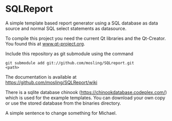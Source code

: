 SQLReport
=========

A simple template based report generator using a SQL database as data source and 
normal SQL select statements as datasource.

To compile this project you need the current Qt libraries and the Qt-Creator.
You found this at www.qt-project.org.

Include this repository as git submodule using the command

<code>git submodule add git://github.com/mosling/SQLreport.git &lt;path&gt;</code>

The documentation is available at https://github.com/mosling/SQLReport/wiki

There is a sqlite database chinook (https://chinookdatabase.codeplex.com/) which is used for the example templates. You can download your own copy or use the stored database from the binaries directory.

A simple sentence to change something for Michael.
